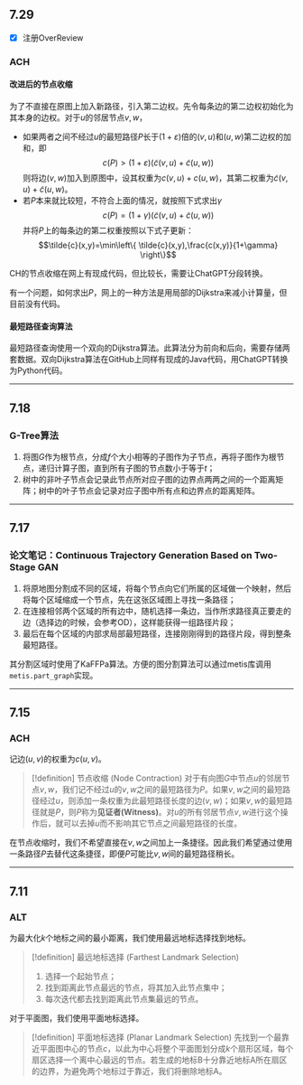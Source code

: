 ## 7.29
- [x] 注册OverReview
### ACH
#### 改进后的节点收缩
为了不直接在原图上加入新路径，引入第二边权。先令每条边的第二边权初始化为其本身的边权。对于$u$的邻居节点$v,w$，
- 如果两者之间不经过$u$的最短路径$P$长于$(1+\varepsilon)$倍的$(v,u)$和$(u,w)$第二边权的加和，即
	$$c(P)>(1+\varepsilon)(\tilde{c}(v,u)+\tilde{c}(u,w))$$
	则将边$(v,w)$加入到原图中，设其权重为$c(v,u)+c(u,w)$，其第二权重为$\tilde{c}(v,u)+\tilde{c}(u,w)$。
- 若$P$本来就比较短，不符合上面的情况，就按照下式求出$\gamma$
	$$c(P)=(1+\gamma)(\tilde{c}(v,u)+\tilde{c}(u,w))$$
	并将$P$上的每条边的第二权重按照以下式子更新：
	$$\tilde{c}(x,y)=\min\left\{ \tilde{c}(x,y),\frac{c(x,y)}{1+\gamma} \right\}$$

CH的节点收缩在网上有现成代码，但比较长，需要让ChatGPT分段转换。

有一个问题，如何求出$P$，网上的一种方法是用局部的Dijkstra来减小计算量，但目前没有代码。

#### 最短路径查询算法
最短路径查询使用一个双向的Dijkstra算法。此算法分为前向和后向，需要存储两套数据。双向Dijkstra算法在GitHub上同样有现成的Java代码，用ChatGPT转换为Python代码。

---
## 7.18
### G-Tree算法
1. 将图$G$作为根节点，分成$f$个大小相等的子图作为子节点，再将子图作为根节点，递归计算子图，直到所有子图的节点数小于等于$t$；
2. 树中的非叶子节点会记录此节点所对应子图的边界点两两之间的一个距离矩阵；树中的叶子节点会记录对应子图中所有点和边界点的距离矩阵。 

---
## 7.17
### 论文笔记：Continuous Trajectory Generation Based on Two-Stage GAN
1. 将原地图分割成不同的区域，将每个节点向它们所属的区域做一个映射，然后将每个区域缩成一个节点，先在这张区域图上寻找一条路径；
2. 在连接相邻两个区域的所有边中，随机选择一条边，当作所求路径真正要走的边（选择边的时候，会参考OD），这样能获得一组路径片段；
3. 最后在每个区域的内部求局部最短路径，连接刚刚得到的路径片段，得到整条最短路径。

其分割区域时使用了KaFFPa算法。方便的图分割算法可以通过metis库调用`metis.part_graph`实现。

---
## 7.15
### ACH
记边$(u,v)$的权重为$c(u,v)$。

> [!definition] 节点收缩 (Node Contraction)
> 对于有向图$G$中节点$u$的邻居节点$v,w$，我们记不经过$u$的$v,w$之间的最短路径为$P$。如果$v,w$之间的最短路径经过$u$，则添加一条权重为此最短路径长度的边$(v,w)$；如果$v,w$的最短路径就是$P$，则$P$称为**见证者(Witness)**。对$u$的所有邻居节点$v,w$进行这个操作后，就可以去掉$u$而不影响其它节点之间最短路径的长度。

在节点收缩时，我们不希望直接在$v,w$之间加上一条捷径。因此我们希望通过使用一条路径$P$去替代这条捷径，即便$P$可能比$v,w$间的最短路径稍长。

---
## 7.11
### ALT
为最大化$k$个地标之间的最小距离，我们使用最远地标选择找到地标。
> [!definition] 最远地标选择 (Farthest Landmark Selection)
> 1. 选择一个起始节点；
> 2. 找到距离此节点最远的节点，将其加入此节点集中；
> 3. 每次迭代都去找到距离此节点集最远的节点。

对于平面图，我们使用平面地标选择。
> [!definition] 平面地标选择 (Planar Landmark Selection)
> 先找到一个最靠近平面图中心的节点$c$，以此为中心将整个平面图划分成$k$个扇形区域，每个扇区选择一个离中心最远的节点。若生成的地标B十分靠近地标A所在扇区的边界，为避免两个地标过于靠近，我们将删除地标A。

